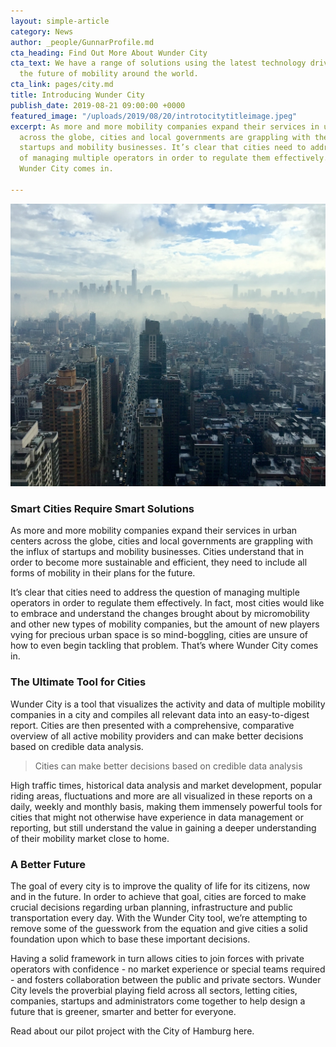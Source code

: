 ```yaml
---
layout: simple-article
category: News
author: _people/GunnarProfile.md
cta_heading: Find Out More About Wunder City
cta_text: We have a range of solutions using the latest technology driving forward
  the future of mobility around the world.
cta_link: pages/city.md
title: Introducing Wunder City
publish_date: 2019-08-21 09:00:00 +0000
featured_image: "/uploads/2019/08/20/introtocitytitleimage.jpeg"
excerpt: As more and more mobility companies expand their services in urban centers
  across the globe, cities and local governments are grappling with the influx of
  startups and mobility businesses. It’s clear that cities need to address the question
  of managing multiple operators in order to regulate them effectively. That’s where
  Wunder City comes in.

---
```

![](/uploads/2019/08/20/introtocitybodyimage.jpg)

### Smart Cities Require Smart Solutions

As more and more mobility companies expand their services in urban centers across the globe, cities and local governments are grappling with the influx of startups and mobility businesses. Cities understand that in order to become more sustainable and efficient, they need to include all forms of mobility in their plans for the future.

It’s clear that cities need to address the question of managing multiple operators in order to regulate them effectively. In fact, most cities would like to embrace and understand the changes brought about by micromobility and other new types of mobility companies, but the amount of new players vying for precious urban space is so mind-boggling, cities are unsure of how to even begin tackling that problem. That’s where Wunder City comes in.

### The Ultimate Tool for Cities

Wunder City is a tool that visualizes the activity and data of multiple mobility companies in a city and compiles all relevant data into an easy-to-digest report. Cities are then presented with a comprehensive, comparative overview of all active mobility providers and can make better decisions based on credible data analysis.

> Cities can make better decisions based on credible data analysis

High traffic times, historical data analysis and market development, popular riding areas, fluctuations and more are all visualized in these reports on a daily, weekly and monthly basis, making them immensely powerful tools for cities that might not otherwise have experience in data management or reporting, but still understand the value in gaining a deeper understanding of their mobility market close to home.

### A Better Future

The goal of every city is to improve the quality of life for its citizens, now and in the future. In order to achieve that goal, cities are forced to make crucial decisions regarding urban planning, infrastructure and public transportation every day. With the Wunder City tool, we’re attempting to remove some of the guesswork from the equation and give cities a solid foundation upon which to base these important decisions.

Having a solid framework in turn allows cities to join forces with private operators with confidence - no market experience or special teams required - and fosters collaboration between the public and private sectors. Wunder City levels the proverbial playing field across all sectors, letting cities, companies, startups and administrators come together to help design a future that is greener, smarter and better for everyone.

Read about our pilot project with the City of Hamburg here.